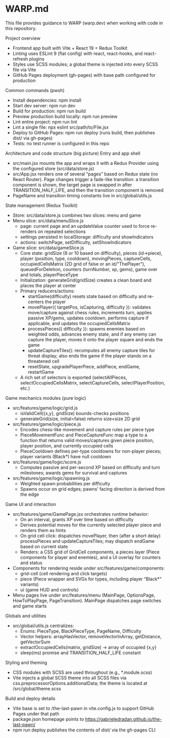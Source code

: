 # WARP.md

This file provides guidance to WARP (warp.dev) when working with code in this repository.

Project overview
- Frontend app built with Vite + React 19 + Redux Toolkit
- Linting uses ESLint 9 (flat config) with react, react-hooks, and react-refresh plugins
- Styles use SCSS modules; a global theme is injected into every SCSS file via Vite
- GitHub Pages deployment (gh-pages) with base path configured for production

Common commands (pwsh)
- Install dependencies: npm install
- Start dev server: npm run dev
- Build for production: npm run build
- Preview production build locally: npm run preview
- Lint entire project: npm run lint
- Lint a single file: npx eslint src/path/to/File.jsx
- Deploy to GitHub Pages: npm run deploy (runs build, then publishes dist/ via gh-pages)
- Tests: no test runner is configured in this repo

Architecture and code structure (big picture)
Entry and app shell
- src/main.jsx mounts the app and wraps it with a Redux Provider using the configured store (src/data/store.js)
- src/App.jsx renders one of several “pages” based on Redux state (no React Router). Page changes trigger a fade-like transition: a transition component is shown, the target page is swapped in after TRANSITION_HALF_LIFE, and then the transition component is removed
- PageName and transition timing constants live in src/global/utils.js

State management (Redux Toolkit)
- Store: src/data/store.js combines two slices: menu and game
- Menu slice: src/data/menuSlice.js
  - page: current page and an updateValue counter used to force re-renders on repeated selections
  - settings persisted in localStorage: difficulty and showIndicators
  - actions: switchPage, setDifficulty, setShowIndicators
- Game slice: src/data/gameSlice.js
  - Core state: gridSize (8 or 10 based on difficulty), pieces (id->piece), player (position, type, cooldown), movingPieces, captureCells, occupiedCellsMatrix (2D grid of false or an id/"ThePlayer"), queuedForDeletion, counters (turnNumber, xp, gems), game over and totals, playerPieceType
  - Initialization: generateGrid(gridSize) creates a clean board and places the player at center
  - Primary reducers/actions:
    - startGame(difficulty) resets state based on difficulty and re-centers the player
    - movePlayer({ targetPos, isCapturing, difficulty }): validates move/capture against chess rules, increments turn, applies passive XP/gems, updates cooldown, performs capture if applicable, and updates the occupiedCellsMatrix
    - processPieces({ difficulty }): spawns enemies based on weighted odds, advances enemy state, and if any enemy can capture the player, moves it onto the player square and ends the game
    - updateCaptureTiles(): recomputes all enemy capture tiles for threat display; also ends the game if the player stands on a threatened cell
    - resetState, upgradePlayerPiece, addPiece, endGame, restartGame
  - A rich set of selectors is exported (selectAllPieces, selectOccupiedCellsMatrix, selectCaptureCells, selectPlayerPosition, etc.)

Game mechanics modules (pure logic)
- src/features/game/logic/grid.js
  - isValidCell({x,y}, gridSize) bounds-checks positions
  - generateGrid(size, initial=false) returns size×size 2D grid
- src/features/game/logic/piece.js
  - Encodes chess-like movement and capture rules per piece type
  - PieceMovementFunc and PieceCaptureFunc map a type to a function that returns valid moves/captures given piece position, player position, and currently occupied cells
  - PieceCooldown defines per-type cooldowns for non-player pieces; player variants (Black*) have null cooldown
- src/features/game/logic/score.js
  - Computes passive and per-second XP based on difficulty and turn milestones; awards gems for survival and captures
- src/features/game/logic/spawning.js
  - Weighted spawn probabilities per difficulty
  - Spawns occur on grid edges; pawns’ facing direction is derived from the edge

Game UI and interaction
- src/features/game/GamePage.jsx orchestrates runtime behavior:
  - On an interval, grants XP over time based on difficulty
  - Derives potential moves for the currently selected player piece and renders them as hints
  - On grid cell click: dispatches movePlayer, then (after a short delay) processPieces and updateCaptureTiles; may dispatch endGame based on current state
  - Renders: a CSS grid of GridCell components, a pieces layer (Piece components for player and enemies), and a UI overlay for counters and status
- Components for rendering reside under src/features/game/components:
  - grid-cell (cell rendering and click targets)
  - piece (Piece wrapper and SVGs for types, including player “Black*” variants)
  - ui (game HUD and controls)
- Menu pages live under src/features/menu (MainPage, OptionsPage, HowToPlayPage, PageTransition). MainPage dispatches page switches and game starts

Globals and utilities
- src/global/utils.js centralizes:
  - Enums: PieceType, BlackPieceType, PageName, Difficulty
  - Vector helpers: arrayHasVector, removeVectorInArray, getDistance, getVectorSum
  - extractOccupiedCells(matrix, gridSize) -> array of occupied {x,y}
  - sleep(ms) promise and TRANSITION_HALF_LIFE constant

Styling and theming
- CSS modules with SCSS are used throughout (e.g., *.module.scss)
- Vite injects a global SCSS theme into all SCSS files via css.preprocessorOptions.additionalData; the theme is located at /src/global/theme.scss

Build and deploy details
- Vite base is set to /the-last-pawn in vite.config.js to support GitHub Pages under that path
- package.json homepage points to https://gabrieledradan.github.io/the-last-pawn/
- npm run deploy publishes the contents of dist/ via the gh-pages CLI

